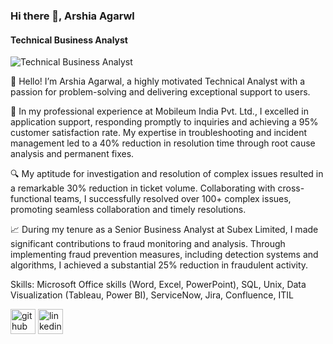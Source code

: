 ### Hi there 👋, Arshia Agarwl
#### Technical Business Analyst
![Technical Business Analyst](https://camo.githubusercontent.com/5fed19f52d68664c5b5475202b5626223460635ad3a399c68b718060698ddd79/68747470733a2f2f632e74656e6f722e636f6d2f505039763756497336523441414141642f7363616c65722d6372656174652d696d706163742e676966)

👋 Hello! I’m Arshia Agarwal, a highly motivated Technical Analyst with a passion for problem-solving and delivering exceptional support to users.

💼 In my professional experience at Mobileum India Pvt. Ltd., I excelled in application support, responding promptly to inquiries and achieving a 95% customer satisfaction rate. My expertise in troubleshooting and incident management led to a 40% reduction in resolution time through root cause analysis and permanent fixes.

🔍 My aptitude for investigation and resolution of complex issues resulted in a remarkable 30% reduction in ticket volume. Collaborating with cross-functional teams, I successfully resolved over 100+ complex issues, promoting seamless collaboration and timely resolutions.

📈 During my tenure as a Senior Business Analyst at Subex Limited, I made significant contributions to fraud monitoring and analysis. Through implementing fraud prevention measures, including detection systems and algorithms, I achieved a substantial 25% reduction in fraudulent activity.

Skills: Microsoft Office skills (Word, Excel, PowerPoint), SQL, Unix, Data Visualization (Tableau, Power BI), ServiceNow, Jira,  Confluence, ITIL



[<img src='https://cdn.jsdelivr.net/npm/simple-icons@3.0.1/icons/github.svg' alt='github' height='40'>](https://github.com/Arshia2805)  [<img src='https://cdn.jsdelivr.net/npm/simple-icons@3.0.1/icons/linkedin.svg' alt='linkedin' height='40'>](https://www.linkedin.com/in/https://www.linkedin.com/in/arshia-agarwal-09765b146//)  

